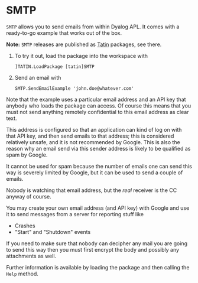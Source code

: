 # SMTP

`SMTP` allows you to send emails from within Dyalog APL. It comes with a ready-to-go example that works out of the box.

**Note:** `SMTP` releases are published as [Tatin](https://tatin.dev "Link to the principal Tatin Registry") packages, see there.


1. To try it out, load the package into the workspace with 

   ```
   ]TATIN.LoadPackage [tatin]SMTP
   ```

2. Send an email with 

   ```
   SMTP.SendEmailExample 'john.doe@whatever.com'
   ```

Note that the example uses a particular email address and an API key that anybody who loads the package can access. Of course this means that you must not send anything remotely confidential to this email address as clear text.

This address is configured so that an application can kind of log on with that API key, and then send emails to that address; this is considered relatively unsafe, and it is not recommended by Google. This is also the reason why an email send via this sender address is likely to be qualified as spam by Google.

It cannot be used for spam because the number of emails one can send this way is severely limited by Google, but it can be used to send a couple of emails.

Nobody is watching that email address, but the _real_ receiver is the CC anyway of course.

You may create your own email address (and API key) with Google and use it to send messages from a server for reporting stuff like

* Crashes
* "Start" and "Shutdown" events

If you need to make sure that nobody can decipher any mail you are going to send this way then you must first encrypt the body and possibly any attachments as well.

Further information is available by loading the package and then calling the `Help` method.

